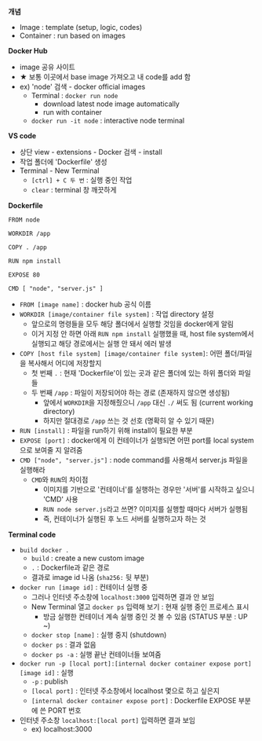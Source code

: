 <b>개념</b>
- Image : template (setup, logic, codes)
- Container : run based on images

<b>Docker Hub</b>
- image 공유 사이트
- ★ 보통 이곳에서 base image 가져오고 내 code를 add 함
- ex) 'node' 검색 - docker official images
  - Terminal : `docker run node`
    - download latest node image automatically
    - run with container
  - `docker run -it node` : interactive node terminal

<b>VS code</b>
- 상단 view - extensions - Docker 검색 - install
- 작업 폴더에 'Dockerfile' 생성
- Terminal - New Terminal
  - `[ctrl] + C 두 번` : 실행 중인 작업 
  - `clear` : terminal 창 깨끗하게

<b>Dockerfile</b>

```
FROM node

WORKDIR /app

COPY . /app

RUN npm install

EXPOSE 80

CMD [ "node", "server.js" ]
```

- `FROM [image name]` : docker hub 공식 이름
- `WORKDIR [image/container file system]` : 작업 directory 설정
  - 앞으로의 명령들을 모두 해당 폴더에서 실행할 것임을 docker에게 알림
  - 이거 지정 안 하면 아래 `RUN npm install` 실행했을 때, host file system에서 실행되고 해당 경로에서는 실행 안 돼서 에러 발생
- `COPY [host file system] [image/container file system]`: 어떤 폴더/파일을 복사해서 어디에 저장할지
  - 첫 번째 `.` : 현재 'Dockerfile'이 있는 곳과 같은 폴더에 있는 하위 폴더와 파일들
  - 두 번째 `/app` : 파일이 저장되어야 하는 경로 (존재하지 않으면 생성됨)
    - 앞에서 `WORKDIR`을 지정해줬으니 `/app` 대신 `./` 써도 됨 (current working directory)
    - 하지만 절대경로 `/app` 쓰는 것 선호 (명확히 알 수 있기 때문)
- `RUN [install]` : 파일을 run하기 위해 install이 필요한 부분
- `EXPOSE [port]` : docker에게 이 컨테이너가 실행되면 어떤 port를 local system으로 보여줄 지 알려줌
- `CMD ["node", "server.js"]` : node command를 사용해서 server.js 파일을 실행해라
  - `CMD`와 `RUN`의 차이점
    - 이미지를 기반으로 '컨테이너'를 실행하는 경우만 '서버'를 시작하고 싶으니 'CMD' 사용
    - `RUN node server.js`라고 쓰면? 이미지를 실행할 때마다 서버가 실행됨
    - 즉, 컨테이너가 실행된 후 노드 서버를 실행하고자 하는 것

<b>Terminal code</b>
- `build docker .`
  - `build` : create a new custom image
  - `.` : Dockerfile과 같은 경로
  - 결과로 image id 나옴 (`sha256:` 뒷 부분)
- `docker run [image id]` : 컨테이너 실행 중
  - 그러나 인터넷 주소창에 `localhost:3000` 입력하면 결과 안 보임
  - New Terminal 열고 `docker ps` 입력해 보기 : 현재 실행 중인 프로세스 표시
    - 방금 실행한 컨테이너 계속 실행 중인 것 볼 수 있음 (STATUS 부분 : UP ~)
  - `docker stop [name]` : 실행 중지 (shutdown)
  - `docker ps` : 결과 없음
  - `docker ps -a` : 실행 끝난 컨테이너들 보여줌
- `docker run -p [local port]:[internal docker container expose port] [image id]` : 실행
  - `-p` : publish
  - `[local port]` : 인터넷 주소창에서 localhost 몇으로 하고 싶은지
  - `[internal docker container expose port]` : Dockerfile EXPOSE 부분에 쓴 PORT 번호
- 인터넷 주소창 `localhost:[local port]` 입력하면 결과 보임 
  - ex) localhost:3000

